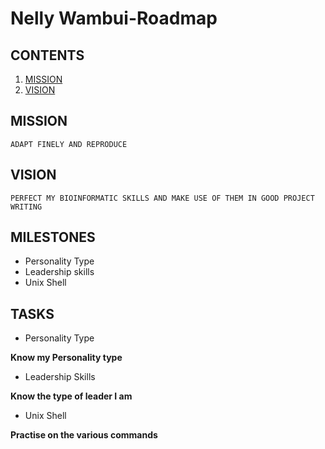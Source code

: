 # Nelly Wambui-Roadmap

## CONTENTS
1. [MISSION](https://github.com/Nelly-Wambui/Nelly-Roadmap/blob/main/README.md#mission)
2. [VISION](url)

## MISSION

```
ADAPT FINELY AND REPRODUCE
```

## VISION

```
PERFECT MY BIOINFORMATIC SKILLS AND MAKE USE OF THEM IN GOOD PROJECT WRITING
```

## MILESTONES

* Personality Type
* Leadership skills
* Unix Shell


## TASKS
 
 * Personality Type
  
  **Know my Personality type**
 * Leadership Skills
  
  **Know the type of leader I am**
 * Unix Shell
  
  **Practise on the various commands**
 
